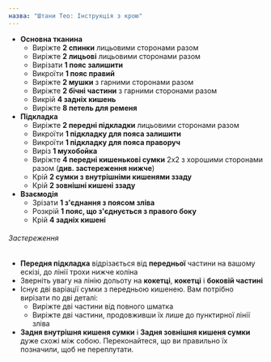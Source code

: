 ```yaml
---
назва: "Штани Тео: Інструкція з крою"
---
```


- **Основна тканина**
  - Виріжте **2 спинки** лицьовими сторонами разом
  - Виріжте **2 лицьові** лицьовими сторонами разом
  - Вирізати **1 пояс залишити**
  - Викроїти **1 пояс правий**
  - Виріжте **2 мушки** з гарними сторонами разом
  - Виріжте **2 бічні частини** з гарними сторонами разом
  - Викрій **4 задніх кишень**
  - Виріжте **8 петель для ременя**
- **Підкладка**
  - Виріжте **2 передні підкладки** лицьовими сторонами разом
  - Викроїти **1 підкладку для пояса залишити**
  - Викроїти **1 підкладку для пояса праворуч**
  - Виріз **1 мухобойка**
  - Виріжте **4 передні кишенькові сумки** 2х2 з хорошими сторонами разом (**див. застереження нижче**)
  - Крій **2 сумки з внутрішніми кишенями ззаду**
  - Крій **2 зовнішні кишені ззаду**
- **Взаємодія**
  - Зрізати **1 з'єднання з поясом зліва**
  - Розкрій **1 пояс, що з'єднується з правого боку**
  - Крій **4 задніх кишені**

<Warning>

###### Застереження

- **Передня підкладка** відрізається від **передньої** частини на вашому ескізі, до лінії трохи нижче коліна
- Зверніть увагу на лінію дольоту на **кокетці**, **кокетці** і **боковій частині**
- Існує дві варіації сумки з передньою кишенею. Вам потрібно вирізати по дві деталі:
  - Виріжте дві частини від повного шматка
  - Виріжте дві частини, продовживши їх лише до пунктирної лінії зліва
- **Задня внутрішня кишеня сумки** і **Задня зовнішня кишеня сумки** дуже схожі між собою. Переконайтеся, що ви правильно їх позначили, щоб не переплутати.

</Warning>
